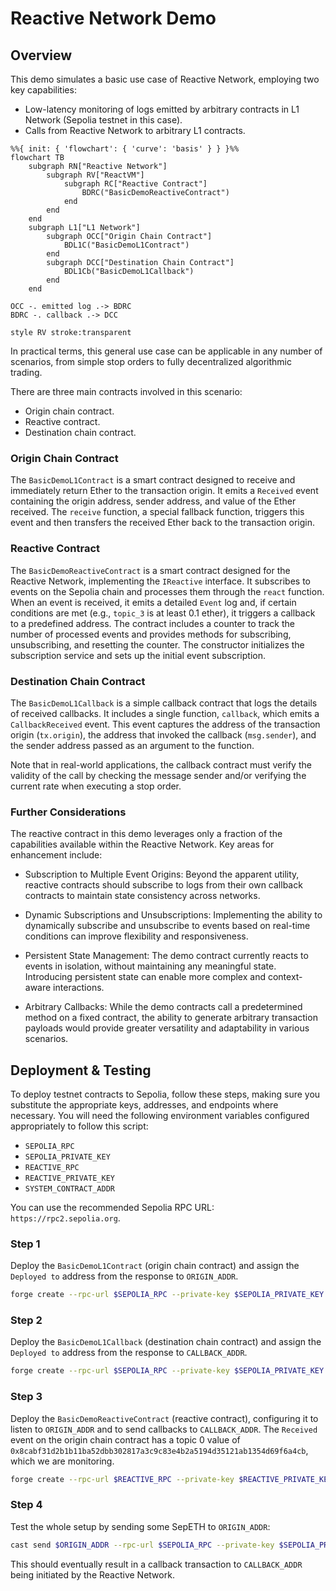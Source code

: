 # Reactive Network Demo

## Overview

This demo simulates a basic use case of Reactive Network, employing two key capabilities:

* Low-latency monitoring of logs emitted by arbitrary contracts in L1 Network (Sepolia testnet in this case).
* Calls from Reactive Network to arbitrary L1 contracts.

```mermaid
%%{ init: { 'flowchart': { 'curve': 'basis' } } }%%
flowchart TB
    subgraph RN["Reactive Network"]
        subgraph RV["ReactVM"]
            subgraph RC["Reactive Contract"]
                BDRC("BasicDemoReactiveContract")
            end
        end
    end
    subgraph L1["L1 Network"]
        subgraph OCC["Origin Chain Contract"]
            BDL1C("BasicDemoL1Contract")
        end
        subgraph DCC["Destination Chain Contract"]
            BDL1Cb("BasicDemoL1Callback")  
        end
    end
    
OCC -. emitted log .-> BDRC
BDRC -. callback .-> DCC

style RV stroke:transparent
```

In practical terms, this general use case can be applicable in any number of scenarios, from simple stop orders to fully decentralized algorithmic trading.

There are three main contracts involved in this scenario:

* Origin chain contract.
* Reactive contract.
* Destination chain contract.

### Origin Chain Contract

The `BasicDemoL1Contract` is a smart contract designed to receive and immediately return Ether to the transaction origin. It emits a `Received` event containing the origin address, sender address, and value of the Ether received. The `receive` function, a special fallback function, triggers this event and then transfers the received Ether back to the transaction origin.

### Reactive Contract

The `BasicDemoReactiveContract` is a smart contract designed for the Reactive Network, implementing the `IReactive` interface. It subscribes to events on the Sepolia chain and processes them through the `react` function. When an event is received, it emits a detailed `Event` log and, if certain conditions are met (e.g., `topic_3` is at least 0.1 ether), it triggers a callback to a predefined address. The contract includes a counter to track the number of processed events and provides methods for subscribing, unsubscribing, and resetting the counter. The constructor initializes the subscription service and sets up the initial event subscription.

### Destination Chain Contract

The `BasicDemoL1Callback` is a simple callback contract that logs the details of received callbacks. It includes a single function, `callback`, which emits a `CallbackReceived` event. This event captures the address of the transaction origin (`tx.origin`), the address that invoked the callback (`msg.sender`), and the sender address passed as an argument to the function.

Note that in real-world applications, the callback contract must verify the validity of the call by checking the message sender and/or verifying the current rate when executing a stop order.

### Further Considerations

The reactive contract in this demo leverages only a fraction of the capabilities available within the Reactive Network. Key areas for enhancement include:

* Subscription to Multiple Event Origins: Beyond the apparent utility, reactive contracts should subscribe to logs from their own callback contracts to maintain state consistency across networks.

* Dynamic Subscriptions and Unsubscriptions: Implementing the ability to dynamically subscribe and unsubscribe to events based on real-time conditions can improve flexibility and responsiveness.

* Persistent State Management: The demo contract currently reacts to events in isolation, without maintaining any meaningful state. Introducing persistent state can enable more complex and context-aware interactions.

* Arbitrary Callbacks: While the demo contracts call a predetermined method on a fixed contract, the ability to generate arbitrary transaction payloads would provide greater versatility and adaptability in various scenarios.

## Deployment & Testing

To deploy testnet contracts to Sepolia, follow these steps, making sure you substitute the appropriate keys, addresses, and endpoints where necessary. You will need the following environment variables configured appropriately to follow this script:

* `SEPOLIA_RPC`
* `SEPOLIA_PRIVATE_KEY`
* `REACTIVE_RPC`
* `REACTIVE_PRIVATE_KEY`
* `SYSTEM_CONTRACT_ADDR`

You can use the recommended Sepolia RPC URL: `https://rpc2.sepolia.org`.

### Step 1

Deploy the `BasicDemoL1Contract` (origin chain contract) and assign the `Deployed to` address from the response to `ORIGIN_ADDR`.

```bash
forge create --rpc-url $SEPOLIA_RPC --private-key $SEPOLIA_PRIVATE_KEY src/demos/basic/BasicDemoL1Contract.sol:BasicDemoL1Contract
```

### Step 2

Deploy the `BasicDemoL1Callback` (destination chain contract) and assign the `Deployed to` address from the response to `CALLBACK_ADDR`.

```bash
forge create --rpc-url $SEPOLIA_RPC --private-key $SEPOLIA_PRIVATE_KEY src/demos/basic/BasicDemoL1Callback.sol:BasicDemoL1Callback
```

### Step 3

Deploy the `BasicDemoReactiveContract` (reactive contract), configuring it to listen to `ORIGIN_ADDR` and to send callbacks to `CALLBACK_ADDR`. The `Received` event on the origin chain contract has a topic 0 value of `0x8cabf31d2b1b11ba52dbb302817a3c9c83e4b2a5194d35121ab1354d69f6a4cb`, which we are monitoring.

```bash
forge create --rpc-url $REACTIVE_RPC --private-key $REACTIVE_PRIVATE_KEY src/demos/basic/BasicDemoReactiveContract.sol:BasicDemoReactiveContract --constructor-args $SYSTEM_CONTRACT_ADDR $ORIGIN_ADDR 0x8cabf31d2b1b11ba52dbb302817a3c9c83e4b2a5194d35121ab1354d69f6a4cb $CALLBACK_ADDR
```

### Step 4

Test the whole setup by sending some SepETH to `ORIGIN_ADDR`:

```bash
cast send $ORIGIN_ADDR --rpc-url $SEPOLIA_RPC --private-key $SEPOLIA_PRIVATE_KEY --value 0.11ether
```

This should eventually result in a callback transaction to `CALLBACK_ADDR` being initiated by the Reactive Network.
